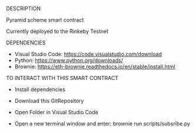 DESCRIPTION

Pyramid scheme smart contract

Currently deployed to the Rinkeby Testnet

DEPENDENCIES

- Visual Studio Code: https://code.visualstudio.com/download
- Python: https://www.python.org/downloads/
- Brownie: https://eth-brownie.readthedocs.io/en/stable/install.html

TO INTERACT WITH THIS SMART CONTRACT

- Install dependencies

- Download this GitRepository

- Open Folder in Visual Studio Code

- Open a new terminal window and enter: brownie run scripts/subsribe.py
